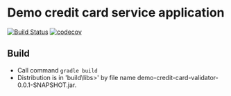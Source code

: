# Demo credit card service application

[![Build Status](https://travis-ci.org/dizzarg/demo-credit-card-validator.svg?branch=master)](https://travis-ci.org/dizzarg/demo-credit-card-validator) 
[![codecov](https://codecov.io/gh/dizzarg/demo-credit-card-validator/branch/master/graph/badge.svg)](https://codecov.io/gh/dizzarg/demo-credit-card-validator)

## Build

   * Call command `gradle build`
   * Distribution is in 'build\libs>' by file name demo-credit-card-validator-0.0.1-SNAPSHOT.jar.

